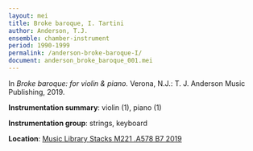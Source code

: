 ```yaml
---
layout: mei
title: Broke baroque, I. Tartini
author: Anderson, T.J.
ensemble: chamber-instrument
period: 1990-1999
permalink: /anderson-broke-baroque-I/
document: anderson_broke_baroque_001.mei
---
```


In *Broke baroque: for violin & piano.* Verona, N.J.: T. J. Anderson Music Publishing, 2019.

**Instrumentation summary**: violin (1), piano (1)

**Instrumentation group**: strings, keyboard

**Location**: <a href="https://tufts-primo.hosted.exlibrisgroup.com/permalink/f/bnf7qa/01TUN_ALMA21221659650003851" target="_blank">Music Library Stacks M221 .A578 B7 2019</a>

